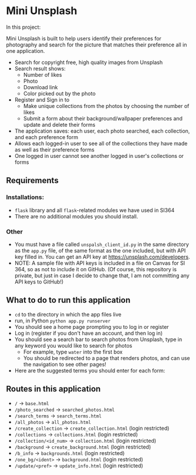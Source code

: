 # Mini Unsplash



In this project:

   Mini Unsplash is built to help users identify their preferences for photography and search for the picture that matches their preference all in one application.

  * Search for copyright free, high quality images from Unsplash
  * Search result shows:
      * Number of likes
      * Photo
      * Download link
      * Color picked out by the photo
  * Register and Sign in to
      * Make unique collections from the photos by choosing the number of likes
      * Submit a form about their background/wallpaper preferences and update and delete their forms
  * The application saves: each user, each photo searched, each collection, and each preference form
  * Allows each logged-in user to see all of the collections they have made as well as their preference forms
  * One logged in user cannot see another logged in user's collections or forms

## Requirements
### Installations:

  * `flask` library and all `flask`-related modules we have used in SI364
  * There are no additional modules you should install.

### Other

  * You must have a file called `unspalsh_client_id.py` in the same directory as the `app.py` file, of the same format as the one included, but with API key filled in. You can get an API key at https://unsplash.com/developers.
  * NOTE: A sample file with API keys is included in a file on Canvas for SI 364, so as not to include it on GitHub. (Of course, this repository is private, but just in case I decide to change that, I am not committing any API keys to GitHub!)


## What to do to run this application

  * `cd` to the directory in which the app files live
  * run, in Python `python app.py runserver`
  * You should see a home page prompting you to log in or register
  * Log in (register if you don't have an account, and then log in)
  * You should see a search bar to search photos from Unsplash, type in any keyword you would like to search for photos
      * For example, type `water` into the first box
      * You should be redirected to a page that renders photos, and can use the navigation to see other pages!
  * Here are the suggested terms you should enter for each form:


## Routes in this application

  * `/` -> `base.html`
  * `/photo_searched` -> `searched_photos.html`
  * `/search_terms` -> `search_terms.html`
  * `/all_photos` -> `all_photos.html`
  * `/create_collection` -> `create_collection.html` (login restricted)
  * `/collections` -> `collections.html` (login restricted)
  * `/collection/<id_num>` -> `collection.html` (login restricted)
  * `/background` -> `create_background.html` (login restricted)
  * `/b_info` -> `backgrounds.html` (login restricted)
  * `/one_bg/<ident>` -> `background.html` (login restricted)
  * `/update/<pref>` -> `update_info.html` (login restricted)




 

